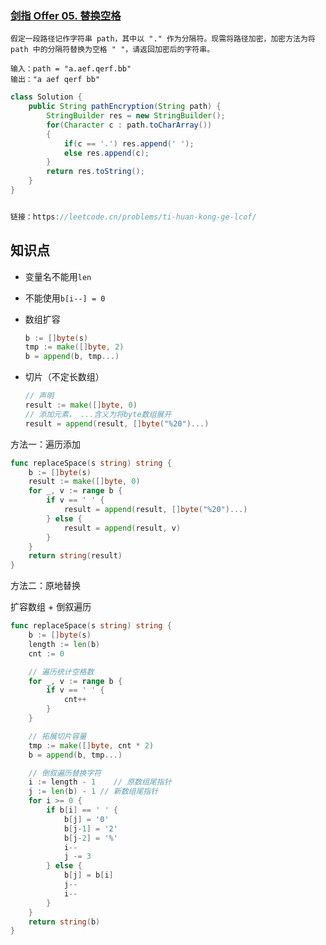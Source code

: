 

### [剑指 Offer 05. 替换空格](https://leetcode.cn/problems/ti-huan-kong-ge-lcof/)

```
假定一段路径记作字符串 path，其中以 "." 作为分隔符。现需将路径加密，加密方法为将 path 中的分隔符替换为空格 " "，请返回加密后的字符串。

输入：path = "a.aef.qerf.bb"
输出："a aef qerf bb"
```



```java
class Solution {
    public String pathEncryption(String path) {
        StringBuilder res = new StringBuilder();
        for(Character c : path.toCharArray())
        {
            if(c == '.') res.append(' ');
            else res.append(c);
        }
        return res.toString();
    }
}


链接：https://leetcode.cn/problems/ti-huan-kong-ge-lcof/
```



## 知识点

-   变量名不能用`len`

-   不能使用`b[i--] = 0`

-   数组扩容

    ```go
    b := []byte(s)
    tmp := make([]byte, 2)
    b = append(b, tmp...)
    ```

-   切片（不定长数组）

    ```go
    // 声明
    result := make([]byte, 0)
    // 添加元素， ...含义为将byte数组展开
    result = append(result, []byte("%20")...) 
    ```

    



方法一：遍历添加

```go
func replaceSpace(s string) string {
    b := []byte(s)
    result := make([]byte, 0)
    for _, v := range b {
        if v == ' ' {
            result = append(result, []byte("%20")...)
        } else {
            result = append(result, v)
        }
    }
    return string(result)
}
```

方法二：原地替换

扩容数组 + 倒叙遍历

```go
func replaceSpace(s string) string {
    b := []byte(s)
    length := len(b)
    cnt := 0

    // 遍历统计空格数
    for _, v := range b {
        if v == ' ' {
            cnt++
        } 
    }

    // 拓展切片容量
    tmp := make([]byte, cnt * 2)
    b = append(b, tmp...)

    // 倒叙遍历替换字符
    i := length - 1    // 原数组尾指针
    j := len(b) - 1 // 新数组尾指针
    for i >= 0 {
        if b[i] == ' ' {
            b[j] = '0'
            b[j-1] = '2'
            b[j-2] = '%'
            i--
            j -= 3
        } else {
            b[j] = b[i]
            j--
            i--
        }
    }
    return string(b)
}
```

